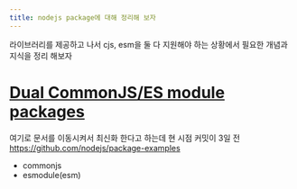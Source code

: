 ```yaml
---
title: nodejs package에 대해 정리해 보자
---
```

라이브러리를 제공하고 나서 cjs, esm을 둘 다 지원해야 하는 상황에서 필요한 개념과 지식을 정리 해보자
# [Dual CommonJS/ES module packages](https://nodejs.org/api/packages.html#dual-commonjses-module-packages)
여기로 문서를 이동시켜서 최신화 한다고 하는데 현 시점 커밋이 3일 전
https://github.com/nodejs/package-examples
- commonjs
- esmodule(esm)